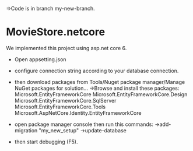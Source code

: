 =>Code is in branch my-new-branch.

# MovieStore.netcore
We implemented this project using asp.net core 6.

- Open appsetting.json
- configure connection string according to your database connection.
- then download packages from Tools/Nuget package manager/Manage NuGet packages for solution...
  ->Browse and install these packages:
  Microsoft.EntityFrameworkCore
  Microsoft.EntityFrameworkCore.Design
  Microsoft.EntityFrameworkCore.SqlServer
  Microsoft.EntityFrameworkCore.Tools
  Microsoft.AspNetCore.Identity.EntityFrameworkCore

- open package manager console then run this commands:
  ->add-migration "my_new_setup"
  ->update-database

- then start debugging (F5).
